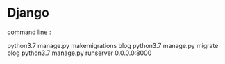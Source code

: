 # Django 
command line :

python3.7 manage.py makemigrations blog
python3.7 manage.py migrate blog
python3.7 manage.py runserver 0.0.0.0:8000
